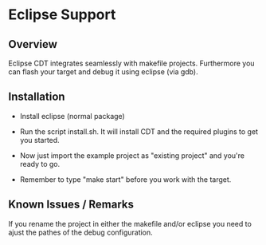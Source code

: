 Eclipse Support
============================

## Overview

Eclipse CDT integrates seamlessly with makefile projects. Furthermore you can flash your target and debug it using eclipse (via gdb).

## Installation

- Install eclipse (normal package)
- Run the script install.sh. It will install CDT and the required plugins to get you started.

- Now just import the example project as "existing project" and you're ready to go.
- Remember to type "make start" before you work with the target.

## Known Issues / Remarks

If you rename the project in either the makefile and/or eclipse you need to ajust the pathes of the debug configuration.

